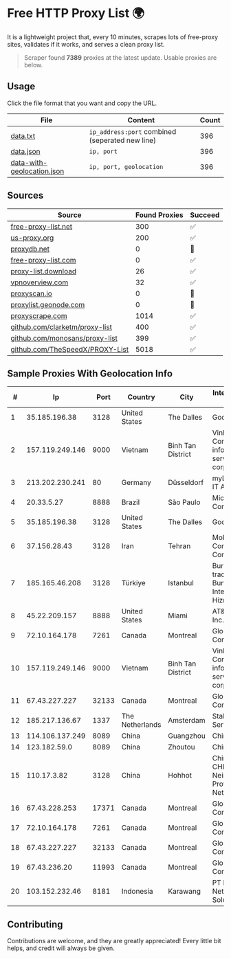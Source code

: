
# Free HTTP Proxy List 🌍

It is a lightweight project that, every 10 minutes, scrapes lots of free-proxy sites, validates if it works, and serves a clean proxy list.


> Scraper found **7389** proxies at the latest update. Usable proxies are below.

## Usage

Click the file format that you want and copy the URL.


|File|Content|Count|
|----|-------|-----|
|[data.txt](https://raw.githubusercontent.com/themiralay/Proxy-List-World/master/data.txt)|`ip_address:port` combined (seperated new line)|396|
|[data.json](https://raw.githubusercontent.com/themiralay/Proxy-List-World/master/data.json)|`ip, port`|396|
|[data-with-geolocation.json](https://raw.githubusercontent.com/themiralay/Proxy-List-World/master/data-with-geolocation.json)|`ip, port, geolocation`|396|

## Sources

|Source|Found Proxies|Succeed|
|------|-------------|-------|
|[free-proxy-list.net](https://free-proxy-list.net)|300|✅|
|[us-proxy.org](https://www.us-proxy.org)|200|✅|
|[proxydb.net](http://proxydb.net)|0|🚫|
|[free-proxy-list.com](https://free-proxy-list.com/?page=&port=&type%5B%5D=http&type%5B%5D=https&up_time=0&search=Search)|0|✅|
|[proxy-list.download](https://www.proxy-list.download/HTTP)|26|✅|
|[vpnoverview.com](https://vpnoverview.com/privacy/anonymous-browsing/free-proxy-servers)|32|✅|
|[proxyscan.io](https://www.proxyscan.io)|0|🚫|
|[proxylist.geonode.com](https://proxylist.geonode.com/api/proxy-list?limit=300&page=1&sort_by=lastChecked&sort_type=desc&protocols=http,https)|0|🚫|
|[proxyscrape.com](https://api.proxyscrape.com/v2/?request=displayproxies&protocol=http&timeout=10000&country=all&ssl=all&anonymity=all)|1014|✅|
|[github.com/clarketm/proxy-list](https://raw.githubusercontent.com/clarketm/proxy-list/master/proxy-list-raw.txt)|400|✅|
|[github.com/monosans/proxy-list](https://raw.githubusercontent.com/monosans/proxy-list/main/proxies/http.txt)|399|✅|
|[github.com/TheSpeedX/PROXY-List](https://raw.githubusercontent.com/TheSpeedX/PROXY-List/master/http.txt)|5018|✅|


## Sample Proxies With Geolocation Info

|#|Ip|Port|Country|City|Internet Service Provider|
|-|--|----|-------|----|-------------------------|
|1|35.185.196.38|3128|United States|The Dalles|Google LLC|
|2|157.119.249.146|9000|Vietnam|Binh Tan District|VinhNam Commercial informatics service corporation|
|3|213.202.230.241|80|Germany|Düsseldorf|myLoc managed IT AG|
|4|20.33.5.27|8888|Brazil|São Paulo|Microsoft Corporation|
|5|35.185.196.38|3128|United States|The Dalles|Google LLC|
|6|37.156.28.43|3128|Iran|Tehran|Mobin Net Communication Company|
|7|185.165.46.208|3128|Türkiye|Istanbul|Burak Buylu trading as BurtiNET Internet Hizmetleri|
|8|45.22.209.157|8888|United States|Miami|AT&T Services, Inc.|
|9|72.10.164.178|7261|Canada|Montreal|GloboTech Communications|
|10|157.119.249.146|9000|Vietnam|Binh Tan District|VinhNam Commercial informatics service corporation|
|11|67.43.227.227|32133|Canada|Montreal|GloboTech Communications|
|12|185.217.136.67|1337|The Netherlands|Amsterdam|Stallion Network Services Limited|
|13|114.106.137.249|8089|China|Guangzhou|Chinanet|
|14|123.182.59.0|8089|China|Zhoutou|China Telecom|
|15|110.17.3.82|3128|China|Hohhot|China Unicom CHINA169 Neimeng Province Network|
|16|67.43.228.253|17371|Canada|Montreal|GloboTech Communications|
|17|72.10.164.178|7261|Canada|Montreal|GloboTech Communications|
|18|67.43.227.227|32133|Canada|Montreal|GloboTech Communications|
|19|67.43.236.20|11993|Canada|Montreal|GloboTech Communications|
|20|103.152.232.46|8181|Indonesia|Karawang|PT Kingpolah Network Solutions|



## Contributing

Contributions are welcome, and they are greatly appreciated! Every
little bit helps, and credit will always be given.

